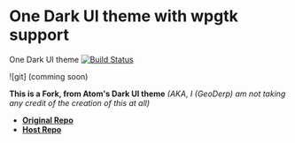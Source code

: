 # One Dark UI theme with wpgtk support
One Dark UI theme [![Build Status](https://travis-ci.org/atom/one-dark-ui.svg?branch=master)](https://travis-ci.org/atom/one-dark-ui)

![git] (comming soon)

  **This is a Fork, from Atom's Dark UI theme** *(AKA, I (GeoDerp) am not taking any credit of the creation of this at all)*  
  - [**Original Repo**](https://github.com/atom/one-dark-ui)
  - [**Host Repo**](https://github.com/GeoDerp/wpgtk.atom)
